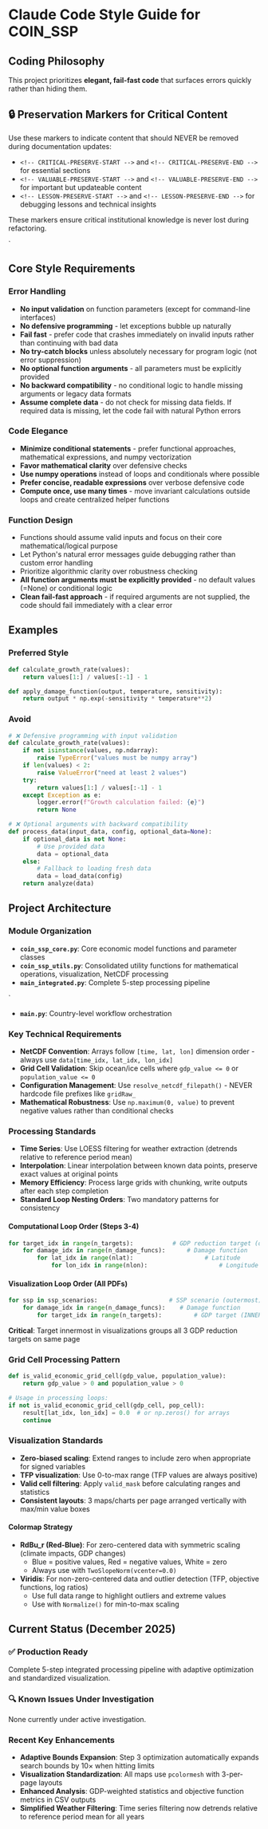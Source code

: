 # Claude Code Style Guide for COIN_SSP

## Coding Philosophy
This project prioritizes **elegant, fail-fast code** that surfaces errors quickly rather than hiding them.

## 🔒 Preservation Markers for Critical Content
Use these markers to indicate content that should NEVER be removed during documentation updates:

- `<!-- CRITICAL-PRESERVE-START -->` and `<!-- CRITICAL-PRESERVE-END -->` for essential sections
- `<!-- VALUABLE-PRESERVE-START -->` and `<!-- VALUABLE-PRESERVE-END -->` for important but updateable content
- `<!-- LESSON-PRESERVE-START -->` and `<!-- LESSON-PRESERVE-END -->` for debugging lessons and technical insights

These markers ensure critical institutional knowledge is never lost during refactoring.


<!-- CRITICAL-PRESERVE-START -->`
## Core Style Requirements

### Error Handling
- **No input validation** on function parameters (except for command-line interfaces)
- **No defensive programming** - let exceptions bubble up naturally
- **Fail fast** - prefer code that crashes immediately on invalid inputs rather than continuing with bad data
- **No try-catch blocks** unless absolutely necessary for program logic (not error suppression)
- **No optional function arguments** - all parameters must be explicitly provided
- **No backward compatibility** - no conditional logic to handle missing arguments or legacy data formats
- **Assume complete data** - do not check for missing data fields. If required data is missing, let the code fail with natural Python errors

### Code Elegance
- **Minimize conditional statements** - prefer functional approaches, mathematical expressions, and numpy vectorization
- **Favor mathematical clarity** over defensive checks
- **Use numpy operations** instead of loops and conditionals where possible
- **Prefer concise, readable expressions** over verbose defensive code
- **Compute once, use many times** - move invariant calculations outside loops and create centralized helper functions

### Function Design
- Functions should assume valid inputs and focus on their core mathematical/logical purpose
- Let Python's natural error messages guide debugging rather than custom error handling
- Prioritize algorithmic clarity over robustness checking
- **All function arguments must be explicitly provided** - no default values (=None) or conditional logic
- **Clean fail-fast approach** - if required arguments are not supplied, the code should fail immediately with a clear error

## Examples

### Preferred Style
```python
def calculate_growth_rate(values):
    return values[1:] / values[:-1] - 1

def apply_damage_function(output, temperature, sensitivity):
    return output * np.exp(-sensitivity * temperature**2)
```

### Avoid
```python
# ❌ Defensive programming with input validation
def calculate_growth_rate(values):
    if not isinstance(values, np.ndarray):
        raise TypeError("values must be numpy array")
    if len(values) < 2:
        raise ValueError("need at least 2 values")
    try:
        return values[1:] / values[:-1] - 1
    except Exception as e:
        logger.error(f"Growth calculation failed: {e}")
        return None

# ❌ Optional arguments with backward compatibility
def process_data(input_data, config, optional_data=None):
    if optional_data is not None:
        # Use provided data
        data = optional_data
    else:
        # Fallback to loading fresh data
        data = load_data(config)
    return analyze(data)
```

## Project Architecture

### Module Organization
- **`coin_ssp_core.py`**: Core economic model functions and parameter classes
- **`coin_ssp_utils.py`**: Consolidated utility functions for mathematical operations, visualization, NetCDF processing
- **`main_integrated.py`**: Complete 5-step processing pipeline

<!-- CRITICAL-PRESERVE-END -->`
- **`main.py`**: Country-level workflow orchestration

### Key Technical Requirements
- **NetCDF Convention**: Arrays follow `[time, lat, lon]` dimension order - always use `data[time_idx, lat_idx, lon_idx]`
- **Grid Cell Validation**: Skip ocean/ice cells where `gdp_value <= 0` or `population_value <= 0`
- **Configuration Management**: Use `resolve_netcdf_filepath()` - NEVER hardcode file prefixes like `gridRaw_`
- **Mathematical Robustness**: Use `np.maximum(0, value)` to prevent negative values rather than conditional checks

### Processing Standards
- **Time Series**: Use LOESS filtering for weather extraction (detrends relative to reference period mean)
- **Interpolation**: Linear interpolation between known data points, preserve exact values at original points
- **Memory Efficiency**: Process large grids with chunking, write outputs after each step completion
- **Standard Loop Nesting Orders**: Two mandatory patterns for consistency

#### Computational Loop Order (Steps 3-4)
```python
for target_idx in range(n_targets):           # GDP reduction target (outermost)
    for damage_idx in range(n_damage_funcs):      # Damage function
        for lat_idx in range(nlat):                    # Latitude
            for lon_idx in range(nlon):                    # Longitude
```

#### Visualization Loop Order (All PDFs)
```python
for ssp in ssp_scenarios:                    # SSP scenario (outermost)
    for damage_idx in range(n_damage_funcs):    # Damage function
        for target_idx in range(n_targets):         # GDP target (INNERMOST)
```
**Critical**: Target innermost in visualizations groups all 3 GDP reduction targets on same page

### Grid Cell Processing Pattern
```python
def is_valid_economic_grid_cell(gdp_value, population_value):
    return gdp_value > 0 and population_value > 0

# Usage in processing loops:
if not is_valid_economic_grid_cell(gdp_cell, pop_cell):
    result[lat_idx, lon_idx] = 0.0  # or np.zeros() for arrays
    continue
```

### Visualization Standards
- **Zero-biased scaling**: Extend ranges to include zero when appropriate for signed variables
- **TFP visualization**: Use 0-to-max range (TFP values are always positive)
- **Valid cell filtering**: Apply `valid_mask` before calculating ranges and statistics
- **Consistent layouts**: 3 maps/charts per page arranged vertically with max/min value boxes

#### Colormap Strategy
- **RdBu_r (Red-Blue)**: For zero-centered data with symmetric scaling (climate impacts, GDP changes)
  - Blue = positive values, Red = negative values, White = zero
  - Always use with `TwoSlopeNorm(vcenter=0.0)`
- **Viridis**: For non-zero-centered data and outlier detection (TFP, objective functions, log ratios)
  - Use full data range to highlight outliers and extreme values
  - Use with `Normalize()` for min-to-max scaling

## Current Status (December 2025)

### ✅ **Production Ready**
Complete 5-step integrated processing pipeline with adaptive optimization and standardized visualization.

### 🔍 **Known Issues Under Investigation**
None currently under active investigation.

### Recent Key Enhancements
- **Adaptive Bounds Expansion**: Step 3 optimization automatically expands search bounds by 10× when hitting limits
- **Visualization Standardization**: All maps use `pcolormesh` with 3-per-page layouts
- **Enhanced Analysis**: GDP-weighted statistics and objective function metrics in CSV outputs
- **Simplified Weather Filtering**: Time series filtering now detrends relative to reference period mean for all years